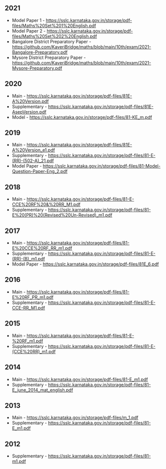 ## 2021
* Model Paper 1 - https://sslc.karnataka.gov.in/storage/pdf-files/Maths%20Set%201%20English.pdf
* Model Paper 2 - https://sslc.karnataka.gov.in/storage/pdf-files/Maths%20Set%202%20English.pdf
* Bangalore District Preparatory Paper - https://github.com/KaveriBridge/maths/blob/main/10th/exam/2021-Bangalore-Preparatory.pdf
* Mysore District Preparatory Paper - https://github.com/KaveriBridge/maths/blob/main/10th/exam/2021-Mysore-Preparatory.pdf


## 2020 
* Main - https://sslc.karnataka.gov.in/storage/pdf-files/81E-A%20Version.pdf
* Supplementary  - https://sslc.karnataka.gov.in/storage/pdf-files/81E-AsepVersion.pdf
* Model - https://sslc.karnataka.gov.in/storage/pdf-files/81-KE_m.pdf
## 2019
* Main - https://sslc.karnataka.gov.in/storage/pdf-files/81E-A%20Version_e1.pdf
* Supplementary - https://sslc.karnataka.gov.in/storage/pdf-files/81-E-(RR)-(502-A)_21.pdf
* Model Paper - https://sslc.karnataka.gov.in/storage/pdf-files/81-Model-Question-Paper-Eng_2.pdf
## 2018
* Main - https://sslc.karnataka.gov.in/storage/pdf-files/81-E-CCE%20RF%20&%20RR_M1.pdf
* Supplementary - https://sslc.karnataka.gov.in/storage/pdf-files/81-E%20(PR)%20(Revised%20Un-Revised)_m1.pdf
## 2017 
* Main - https://sslc.karnataka.gov.in/storage/pdf-files/81-E%20CCE%20RF_RR_m1.pdf
* Supplementary - https://sslc.karnataka.gov.in/storage/pdf-files/81-E-(RR)-(B)_m1.pdf
* Model Paper - https://sslc.karnataka.gov.in/storage/pdf-files/81E_6.pdf
## 2016 
* Main - https://sslc.karnataka.gov.in/storage/pdf-files/81-E%20RF_PR_m1.pdf
* Supplementary - https://sslc.karnataka.gov.in/storage/pdf-files/81-E-CCE-RR_M1.pdf
## 2015
* Main - https://sslc.karnataka.gov.in/storage/pdf-files/81-E-%20RF_m1.pdf
* Supplementary  - https://sslc.karnataka.gov.in/storage/pdf-files/81-E-(CCE%20RR)_m1.pdf
## 2014
* Main - https://sslc.karnataka.gov.in/storage/pdf-files/81-E_m1.pdf
* Supplementary  - https://sslc.karnataka.gov.in/storage/pdf-files/81-E_june_2014_mat_english.pdf
## 2013
* Main - https://sslc.karnataka.gov.in/storage/pdf-files/m_1.pdf
* Supplementary  - https://sslc.karnataka.gov.in/storage/pdf-files/81-E_m1.pdf
## 2012
* Supplementary  - https://sslc.karnataka.gov.in/storage/pdf-files/81-m1.pdf

